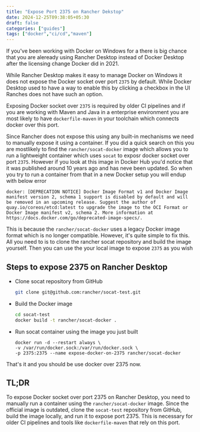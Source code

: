 ```yaml
---
title: "Expose Port 2375 on Rancher Dekstop"
date: 2024-12-25T09:38:05+05:30
draft: false
categories: ["guides"]
tags: ["docker","ci/cd","maven"]
---
```


If you've been working with Docker on Windows for a there is big chance that you are aleready using Rancher Desktop instead of Docker Desktop after the licensing change Docker did in 2021. 

While Rancher Desktop makes it easy to manage Docker on Windows it does not expose the Docker socket over port `2375` by default. While Docker Desktop used to have a way to enable this by clicking a checkbox in the UI Ranches does not have such an option.

Exposing Docker socket over `2375` is required by older CI pipelines and if you are working with Maven and Java in a enterprise environment you are most likely to have `dockerfile-maven` in your toolchain which connects docker over this port.

Since Rancher does not expose this using any built-in mechanisms we need to manually expose it using a container. If you did a quick search on this you are mostlikely to find the `rancher/socat-docker` image which allows you to run a lightweight container which uses `socat` to exposr docker socket over port `2375`. However if you look at this image in Docker Hub you'd notice that it was published around 10 years ago and has neve been updated. So when you try to run a container from that in a new Docker setup you will endup with below error

```
docker: [DEPRECATION NOTICE] Docker Image Format v1 and Docker Image manifest version 2, schema 1 support is disabled by default and will be removed in an upcoming release. Suggest the author of quay.io/coreos/etcd:latest to upgrade the image to the OCI Format or Docker Image manifest v2, schema 2. More information at https://docs.docker.com/go/deprecated-image-specs/.
```

This is because the `rancher/socat-docker` uses a legacy Docker image format which is no longer compatible. However, it's quite simple to fix this. All you need to is to clone the rancher socat repository and build the image yourself. Then you can use the your local image to expose `2375` as you wish

## Steps to expose 2375 on Rancher Desktop

- Clone socat repository from GitHub
    ```bash
    git clone git@github.com:rancher/socat-test.git
    ```
- Build the Docker image
    ```bash
    cd socat-test
    docker build -t rancher/socat-docker .
    ```
- Run socat container using the image you just built
    ```
    docker run -d --restart always \
    -v /var/run/docker.sock:/var/run/docker.sock \
    -p 2375:2375 --name expose-docker-on-2375 rancher/socat-docker
    ```


That's it and you should be use docker over 2375 now.

## TL;DR

To expose Docker socket over port 2375 on Rancher Desktop, you need to manually run a container using the `rancher/socat-docker` image. Since the official image is outdated, clone the `socat-test` repository from GitHub, build the image locally, and run it to expose port 2375. This is necessary for older CI pipelines and tools like `dockerfile-maven` that rely on this port.


